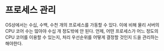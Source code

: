 # 프로세스 관리

OS상에서는 수십, 수백, 수천 개의 프로세스를 가동할 수 있다. 이에 비해 물리 서버의 CPU 코어 수는 많아야 수십 개 정도밖에 안 된다. 언제, 어떤 프로세스가 어느 정도의 CPU 코어를 이용할 수 있는지, 
처리 우선순위를 어떻게 결정할 것인지 드을 관리하는 해야한다.
